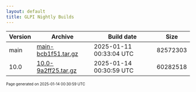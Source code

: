 ```yaml
---
layout: default
title: GLPI Nightly Builds
---
```


Version|Archive|Build date|Size
---|---|---|---
main|[main-bcb1f51.tar.gz](main-bcb1f51.tar.gz)|2025-01-11 00:33:04 UTC|82572303
10.0|[10.0-9a2ff25.tar.gz](10.0-9a2ff25.tar.gz)|2025-01-14 00:30:59 UTC|60282518

<font size="1">Page generated on 2025-01-14 00:30:59 UTC</font>
